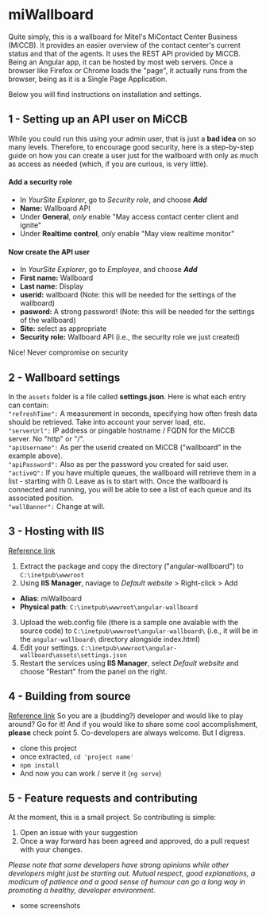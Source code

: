 # miWallboard
Quite simply, this is a wallboard for Mitel's MiContact Center Business (MiCCB). It provides an easier overview of the contact center's current status and that of the agents. It uses the REST API provided by MiCCB. Being an Angular app, it can be hosted by most web servers. Once a browser like Firefox or Chrome loads the "page", it actually runs from the browser, being as it is a Single Page Application.  
  
Below you will find instructions on installation and settings.

## 1 - Setting up an API user on MiCCB
While you could run this using your admin user, that is just a **bad idea** on so many levels. Therefore, to encourage good security, here is a step-by-step guide on how you can create a user just for the wallboard with only as much as access as needed (which, if you are curious, is very little).

#### Add a security role
- In *YourSite Explorer*, go to *Security role*, and choose ***Add***
- **Name:** Wallboard API
- Under **General**, *only* enable "May access contact center client and ignite"
- Under **Realtime control**, *only* enable "May view realtime monitor"

#### Now create the API user
- In *YourSite Explorer*, go to *Employee*, and choose ***Add***
- **First name:** Wallboard
- **Last name:** Display
- **userid:** wallboard (Note: this will be needed for the settings of the wallboard)
- **pasword:** A strong password! (Note: this will be needed for the settings of the wallboard)
- **Site:** select as appropriate
- **Security role:** Wallboard API (i.e., the security role we just created)

Nice! Never compromise on security

## 2 - Wallboard settings
In the `assets` folder is a file called **settings.json**. Here is what each entry can contain:  
`"refreshTime":` A measurement in seconds, specifying how often fresh data should be retrieved. Take into account your server load, etc.  
`"serverUrl":` IP address or pingable hostname / FQDN for the MiCCB server. No "http" or "/".  
`"apiUsername":` As per the userid created on MiCCB ("wallboard" in the example above).  
`"apiPassword":` Also as per the password you created for said user.  
`"activeQ":` If you have multiple queues, the wallboard will retrieve them in a list - starting with 0. Leave as is to start with. Once the wallboard is connected and running, you will be able to see a list of each queue and its associated position.  
`"wallBanner":` Change at will.  

## 3 - Hosting with IIS
[Reference link](https://devblogs.microsoft.com/premier-developer/tips-for-running-an-angular-app-in-iis/)  
1. Extract the package and copy the directory ("angular-wallboard") to `C:\inetpub\wwwroot`
2. Using **IIS Manager**, naviage to *Default website* > Right-click > Add
  - **Alias**: miWallboard  
  - **Physical path**: `C:\inetpub\wwwroot\angular-wallboard`
3. Upload the web.config file (there is a sample one avalable with the source code) to `C:\inetpub\wwwroot\angular-wallboard\` (i.e., it will be in the `angular-wallboard\` directory alongside index.html)
4. Edit your settings. `C:\inetpub\wwwroot\angular-wallboard\assets\settings.json`
5. Restart the services using **IIS Manager**, select *Default website* and choose "Restart" from the panel on the right.

## 4 - Building from source
[Reference link](https://stackoverflow.com/a/52139544/14369396)
So you are a (budding?) developer and would like to play around? Go for it! And if you would like to share some cool accomplishment, **please** check point 5. Co-developers are always welcome. But I digress.  
- clone this project
- once extracted, `cd 'project name'`  
- `npm install`
- And now you can work / serve it (`ng serve`)

## 5 - Feature requests and contributing
At the moment, this is a small project. So contributing is simple:
1. Open an issue with your suggestion
2. Once a way forward has been agreed and approved, do a pull request with your changes.

*Please note that some developers have strong opinions while other developers might just be starting out. Mutual respect, good explanations, a modicum of patience and a good sense of humour can go a long way in promoting a healthy, developer environment.*


- some screenshots
